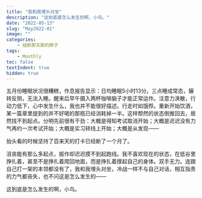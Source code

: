 ```yaml
---
title: "我和我埋头对坐"
description: "这到底是怎么发生的啊，小鸟。"
date: "2022-05-13"
slug: "May2022-01"
image: ""
categories:
    - 扭断那天鹅的脖子
tags:
    - Monthly
toc: false
textIndent: true
hidden: true 
---
```


五月份睡眠状况很糟糕，作息报告显示：日均睡眠5小时13分。三点睡成常态，辗转反侧，无法入睡。醒来后早午摄入两杯咖啡脑子才能正常运作。注意力涣散，行动力低下，心中发生什么，我也并不能很好描述。行走时如饿殍。重新开始饮酒，某一篇章里提到的并不好喝的那瓶已经消耗掉一半。这样颓然的状态倒推回去，居然找不到起点。分明先前很有干劲：大概是得知考试取消开始；大概是迟迟没有力气再约一次考试开始；大概是实习转线上开始；大概是从发现——

抬头看的时候坚持了百来天的打卡已经断了一个月了。

沮丧能有那么多起点，振作却迟迟摸不到起跑线。我不喜欢现在的状态，在低谷里挣扎着，甚至不是挣扎着爬回地面，而是挣扎着撑起自己的身体。双手无力。连跟自己打一架的本领都没有了，我和我埋头对坐，冷战一样不与自己对话，相互指责的力气都丧失，也不问这是怎么发生的——

这到底是怎么发生的啊，小鸟。
